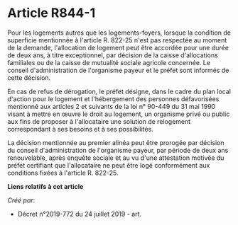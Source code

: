 # Article R844-1

Pour les logements autres que les logements-foyers, lorsque la condition de superficie mentionnée à l'article R. 822-25 n'est
pas respectée au moment de la demande, l'allocation de logement peut être accordée pour une durée de deux ans, à titre
exceptionnel, par décision de la caisse d'allocations familiales ou de la caisse de mutualité sociale agricole concernée. Le
conseil d'administration de l'organisme payeur et le préfet sont informés de cette décision.

En cas de refus de dérogation, le préfet désigne, dans le cadre du plan local d'action pour le logement et l'hébergement des
personnes défavorisées mentionné aux articles 2 et suivants de la loi n° 90-449 du 31 mai 1990 visant à mettre en œuvre le
droit au logement, un organisme privé ou public aux fins de proposer à l'allocataire une solution de relogement correspondant
à ses besoins et à ses possibilités.

La décision mentionnée au premier alinéa peut être prorogée par décision du conseil d'administration de l'organisme payeur,
par période de deux ans renouvelable, après enquête sociale et au vu d'une attestation motivée du préfet certifiant que
l'allocataire ne peut être logé conformément aux conditions fixées à l'article R. 822-25.

**Liens relatifs à cet article**

_Créé par_:

  - Décret n°2019-772 du 24 juillet 2019 - art.

